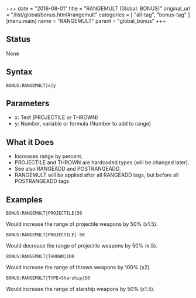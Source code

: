 +++
date = "2016-08-01"
title = "RANGEMULT (Global: BONUS)"
original_url = "/list/global/bonus.html#rangemult"
categories = [ "all-tag", "bonus-tag" ]
[menu.main]
    name = "RANGEMULT"
    parent = "global_bonus"
+++

## Status

None

## Syntax

`BONUS:RANGEMULT|x|y`

## Parameters

-   x: Text (PROJECTILE or THROWN)
-   y: Number, variable or formula (Number to add
    to range)



What it Does
------------

-   Increases range by percent.
-   PROJECTILE and THROWN are hardcoded types (will be changed later).
-   See also RANGEADD and POSTRANGEADD.
-   RANGEMULT will be applied after all RANGEADD tags, but before all
    POSTRANGEADD tags.

Examples
--------

`BONUS:RANGEMULT|PROJECTILE|50`

Would increase the range of projectile weapons by 50% (x1.5).

`BONUS:RANGEMULT|PROJECTILE|-50`

Would decrease the range of projectile weapons by 50% (x.5).

`BONUS:RANGEMULT|THROWN|100`

Would increase the range of thrown weapons by 100% (x2).

`BONUS:RANGEMULT|TYPE=Starship|50`

Would increase the range of starship weapons by 50% (x1.5).

